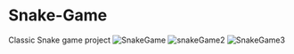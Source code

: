 # Snake-Game
Classic Snake game project
![SnakeGame](https://user-images.githubusercontent.com/99770283/208805092-c560fdcc-1ab8-4415-8223-d2e1b2678684.png)
![snakeGame2](https://user-images.githubusercontent.com/99770283/208805102-94619159-946e-4526-8090-5985db1178a6.png)
![SnakeGame3](https://user-images.githubusercontent.com/99770283/208805108-05762427-9388-4ac1-91ed-e94051a4890f.png)
